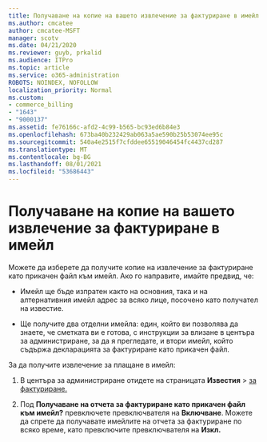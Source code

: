 ```yaml
---
title: Получаване на копие на вашето извлечение за фактуриране в имейл
ms.author: cmcatee
author: cmcatee-MSFT
manager: scotv
ms.date: 04/21/2020
ms.reviewer: guyb, prkalid
ms.audience: ITPro
ms.topic: article
ms.service: o365-administration
ROBOTS: NOINDEX, NOFOLLOW
localization_priority: Normal
ms.custom:
- commerce_billing
- "1643"
- "9000137"
ms.assetid: fe76166c-afd2-4c99-b565-bc93ed6b84e3
ms.openlocfilehash: 673ba40b232429ab063a5ae590b25b53074ee95c
ms.sourcegitcommit: 540a4e2515f7cfddee65519046454fc4437cd287
ms.translationtype: MT
ms.contentlocale: bg-BG
ms.lasthandoff: 08/01/2021
ms.locfileid: "53686443"
---
```

# <a name="receive-copy-of-your-billing-statement-in-email"></a>Получаване на копие на вашето извлечение за фактуриране в имейл

Можете да изберете да получите копие на извлечение за фактуриране като прикачен файл към имейл. Ако го направите, имайте предвид, че:
  
- Имейл ще бъде изпратен както на основния, така и на алтернативния имейл адрес за всяко лице, посочено като получател на известие.

- Ще получите два отделни имейла: един, който ви позволява да знаете, че сметката ви е готова, с инструкции за влизане в центъра за администриране, за да я прегледате, и втори имейл, който съдържа декларацията за фактуриране като прикачен файл.

За да получите извлечение за плащане в имейл:
  
1. В центъра за администриране отидете на страницата **Известия** \> [за фактуриране.](https://go.microsoft.com/fwlink/p/?linkid=853212)

2. Под **Получаване на отчета за фактуриране като прикачен файл към имейл?** превключете превключвателя на **Включване**. Можете да спрете да получавате имейлите на отчета за фактуриране по всяко време, като превключите превключвателя на **Изкл.**